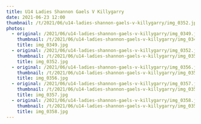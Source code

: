 ```yaml
---
title: U14 Ladies Shannon Gaels V Killygarry
date: 2021-06-23 12:00
thumbnail: /t/2021/06/u14-ladies-shannon-gaels-v-killygarry/img_0352.jpg
photos:
  - original: /2021/06/u14-ladies-shannon-gaels-v-killygarry/img_0349.jpg
    thumbnail: /t/2021/06/u14-ladies-shannon-gaels-v-killygarry/img_0349.jpg
    title: img_0349.jpg
  - original: /2021/06/u14-ladies-shannon-gaels-v-killygarry/img_0352.jpg
    thumbnail: /t/2021/06/u14-ladies-shannon-gaels-v-killygarry/img_0352.jpg
    title: img_0352.jpg
  - original: /2021/06/u14-ladies-shannon-gaels-v-killygarry/img_0356.jpg
    thumbnail: /t/2021/06/u14-ladies-shannon-gaels-v-killygarry/img_0356.jpg
    title: img_0356.jpg
  - original: /2021/06/u14-ladies-shannon-gaels-v-killygarry/img_0357.jpg
    thumbnail: /t/2021/06/u14-ladies-shannon-gaels-v-killygarry/img_0357.jpg
    title: img_0357.jpg
  - original: /2021/06/u14-ladies-shannon-gaels-v-killygarry/img_0358.jpg
    thumbnail: /t/2021/06/u14-ladies-shannon-gaels-v-killygarry/img_0358.jpg
    title: img_0358.jpg
---
```

